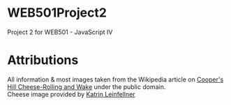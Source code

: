 # WEB501Project2
Project 2 for WEB501 - JavaScript IV

# Attributions
All information &amp; most images taken from the Wikipedia article on [Cooper's Hill Cheese-Rolling and Wake](https://en.wikipedia.org/wiki/Cooper's_Hill_Cheese-Rolling_and_Wake) under the public domain.  
Cheese image provided by <a href="https://unsplash.com/@k_ti?utm_medium=referral&amp;utm_campaign=photographer-credit&amp;utm_content=creditBadge">Katrin Leinfellner</a>
